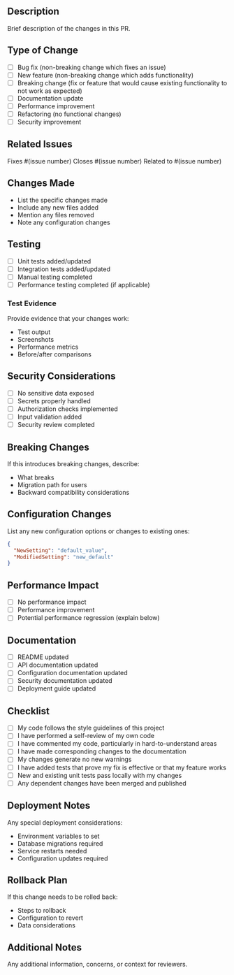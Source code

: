 ## Description
Brief description of the changes in this PR.

## Type of Change
- [ ] Bug fix (non-breaking change which fixes an issue)
- [ ] New feature (non-breaking change which adds functionality)
- [ ] Breaking change (fix or feature that would cause existing functionality to not work as expected)
- [ ] Documentation update
- [ ] Performance improvement
- [ ] Refactoring (no functional changes)
- [ ] Security improvement

## Related Issues
Fixes #(issue number)
Closes #(issue number)
Related to #(issue number)

## Changes Made
- List the specific changes made
- Include any new files added
- Mention any files removed
- Note any configuration changes

## Testing
- [ ] Unit tests added/updated
- [ ] Integration tests added/updated
- [ ] Manual testing completed
- [ ] Performance testing completed (if applicable)

### Test Evidence
Provide evidence that your changes work:
- Test output
- Screenshots
- Performance metrics
- Before/after comparisons

## Security Considerations
- [ ] No sensitive data exposed
- [ ] Secrets properly handled
- [ ] Authorization checks implemented
- [ ] Input validation added
- [ ] Security review completed

## Breaking Changes
If this introduces breaking changes, describe:
- What breaks
- Migration path for users
- Backward compatibility considerations

## Configuration Changes
List any new configuration options or changes to existing ones:
```json
{
  "NewSetting": "default_value",
  "ModifiedSetting": "new_default"
}
```

## Performance Impact
- [ ] No performance impact
- [ ] Performance improvement
- [ ] Potential performance regression (explain below)

## Documentation
- [ ] README updated
- [ ] API documentation updated
- [ ] Configuration documentation updated
- [ ] Security documentation updated
- [ ] Deployment guide updated

## Checklist
- [ ] My code follows the style guidelines of this project
- [ ] I have performed a self-review of my own code
- [ ] I have commented my code, particularly in hard-to-understand areas
- [ ] I have made corresponding changes to the documentation
- [ ] My changes generate no new warnings
- [ ] I have added tests that prove my fix is effective or that my feature works
- [ ] New and existing unit tests pass locally with my changes
- [ ] Any dependent changes have been merged and published

## Deployment Notes
Any special deployment considerations:
- Environment variables to set
- Database migrations required
- Service restarts needed
- Configuration updates required

## Rollback Plan
If this change needs to be rolled back:
- Steps to rollback
- Configuration to revert
- Data considerations

## Additional Notes
Any additional information, concerns, or context for reviewers.